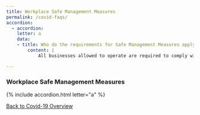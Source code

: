 ```yaml
---
title: Workplace Safe Management Measures
permalink: /covid-faqs/
accordion:
  - accordion:
    letter: a
    data:
    - title: Who do the requirements for Safe Management Measures apply to?
        content: |
            All businesses allowed to operate are required to comply with the Safe Management Measures (SMMs) for workplaces as well as the SMMs for their sector/activity. 

---
```


### Workplace Safe Management Measures

{% include accordion.html letter="a" %}


[Back to Covid-19 Overview](/covid/)
